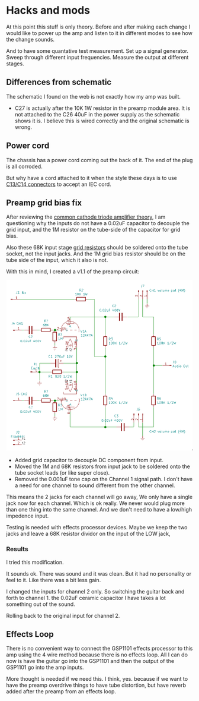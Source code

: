 # Hacks and mods


At this point this stuff is only theory. Before and after making each change I would like to power up the amp and listen to it in different modes to see how the change sounds.

And to have some quantative test measurement. Set up a signal generator. Sweep through different input frequencies. Measure the output at different stages.

## Differences from schematic

The schematic I found on the web is not exactly how my amp was built.

* C27 is actually after the 10K 1W resistor in the preamp module area. It is not attached to the C26 40uF in the power supply as the schematic shows it is. I believe this is wired correctly and the original schematic is wrong.

## Power cord

The chassis has a power cord coming out the back of it. The end of the plug is all corroded.

But why have a cord attached to it when the style these days is to use [C13/C14 connectors](https://en.wikipedia.org/wiki/IEC_60320#C13/C14_coupler) to accept an IEC cord.

## Preamp grid bias fix

After reviewing the [common cathode triode amplifier theory](http://www.aikenamps.com/index.php/designing-common-cathode-triode-amplifiers), I am questioning why the inputs do not have a 0.02uF capacitor to decouple the grid input, and the 1M resistor on the tube-side of the capacitor for grid bias.

Also these 68K input stage [grid resistors](http://www.aikenamps.com/index.php/grid-resistors-why-are-they-used) should be soldered onto the tube socket, not the input jacks. And the 1M grid bias resistor should be on the tube side of the input, which it also is not.

With this in mind, I created a v1.1 of the preamp circuit:

![preamp v1.1](preamp/preamp_schematic-1.1.png)

* Added grid capacitor to decouple DC component from input.
* Moved the 1M and 68K resistors from input jack to be soldered onto the tube socket leads (or like super close).
* Removed the 0.001uF tone cap on the Channel 1 signal path. I don't have a need for one channel to sound different from the other channel.

This means the 2 jacks for each channel will go away, We only have a single jack now for each channel. Which is ok really. We never would plug more than one thing into the same channel. And we don't need to have a low/high impedence input.

Testing is needed with effects processor devices. Maybe we keep the two jacks and leave a 68K resistor dividor on the input of the LOW jack,

### Results

I tried this modification.

It sounds ok. There was sound and it was clean. But it had no personality or feel to it. Like there was a bit less gain.

I changed the inputs for channel 2 only. So switching the guitar back and forth to channel 1. the 0.02uF ceramic capacitor I have takes a lot something out of the sound.

Rolling back to the original input for channel 2.

## Effects Loop

There is no convenient way to connect the GSP1101 effects processor to this amp using the 4 wire method because there is no effects loop. All I can do now is have the guitar go into the GSP1101 and then the output of the GSP1101 go into the amp inputs.

More thought is needed if we need  this.
I think, yes. because if we want to have the preamp overdrive things to have tube distortion, but have reverb added after the preamp from an effects loop.
